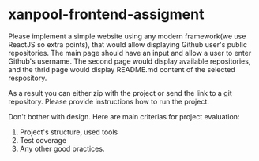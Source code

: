 # xanpool-frontend-assigment

Please implement a simple website using any modern framework(we use ReactJS so extra points), that would allow displaying Github user's public repositories.
The main page should have an input and allow a user to enter Github's username. The second page would display available repositories, and the thrid page would display README.md content of the selected respository. 

As a result you can either zip with the project or send the link to a git repository. Please provide instructions how to run the project.

Don't bother with design. Here are main criterias for project evaluation:
1) Project's structure, used tools
2) Test coverage
3) Any other good practices.


